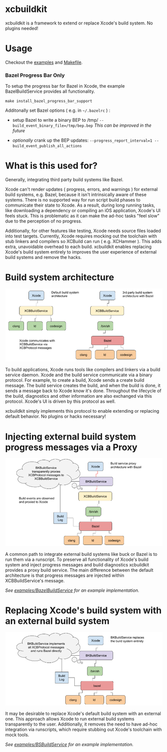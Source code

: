 # xcbuildkit

xcbuildkit is a framework to extend or replace Xcode's build system. No plugins
needed!

# Usage

Checkout the [examples](Examples/) and [Makefile](Makefile).

### Bazel Progress Bar Only

To setup the progress bar for Bazel in Xcode, the example BazelBuildService
provides all functionality.

```
make install_bazel_progress_bar_support
```

Additonally set Bazel options ( e.g. in `~/.bazelrc` ) :
- setup Bazel to write a binary BEP to /tmp/
  `--build_event_binary_file=/tmp/bep.bep` _This can be improved in the future_

- _optionally_ crank up the BEP updates:
  `--progress_report_interval=1 --build_event_publish_all_actions`

# What is this used for?

Generally, integrating third party build systems like Bazel.

Xcode can't render updates ( progress, errors, and warnings ) for external
build systems, e.g. Bazel, because it isn't intrinsically aware of these
systems. There is no supported way for run script build phases to communicate
their state to Xcode. As a result, during long running tasks, like downloading
a dependency or compiling an iOS application, Xcode's UI feels stuck. This is
problematic as it can make the ad-hoc tasks "feel slow" due to the perception
of no progress.

Additionally, for other features like testing, Xcode needs source files loaded
into test targets. Currently, Xcode requires mocking out the toolchain with stub
linkers and compilers so XCBuild can run ( e.g. XCHammer ). This adds extra,
unavoidable overhead to each build. xcbuildkit enables replacing Xcode's build
system entirely to improves the user experience of external build systems and
remove the hacks.


# Build system architecture

![default achitecture](Docs/default_architecture.png?raw=true "Default achitecture")

To build applications, Xcode runs tools like compilers and linkers via a build
service daemon. Xcode and the build service communicate via a binary protocol.
For example, to create a build, Xcode sends a create build message.  The build
service creates the build, and when the build is done, it sends a message back
to Xcode know it's done. Throughout the lifecycle of the build, diagnostics and
other information are also exchanged via this protocol. Xcode's UI is driven by
this protocol as well.

xcbuildkit simply implements this protocol to enable extending or replacing
default behavior. No plugins or hacks necessary!

# Injecting external build system progress messages via a Proxy

![build service proxy](Docs/xcbuildkit_proxy.png?raw=true "Build service proxy")

A common path to integrate external build systems like buck or Bazel is to run
them via a runscript. To preserve all functionality of Xcode's build system and
inject progress messages and build diagnostics xcbuildkit provides a proxy build
service. The main difference between the default architecture is that progress
messages are injected within XCBBuildService's message.

_See [examples/BazelBuildService](Examples/BazelBuildService) for an example implementation._

# Replacing Xcode's build system with an external build system

![build service replacement](Docs/xcbuildkit_replacement.png?raw=true "Build service replacement")


It may be desirable to replace Xcode's default build system with an external
one. This approach allows Xcode to run external build systems transparently to
the user.  Additionally, it removes the need to have ad-hoc integration via
runscripts, which require stubbing out Xcode's toolchain with mock tools. 

_See [examples/BSBuildService](Examples/BSBuildService) for an example implementation._
